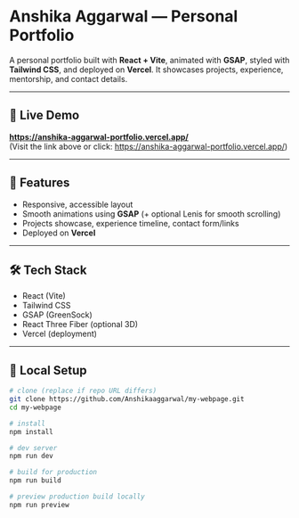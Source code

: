 # Anshika Aggarwal — Personal Portfolio

A personal portfolio built with **React + Vite**, animated with **GSAP**, styled with **Tailwind CSS**, and deployed on **Vercel**. It showcases projects, experience, mentorship, and contact details.

---

## 🔗 Live Demo
**https://anshika-aggarwal-portfolio.vercel.app/**  
(Visit the link above or click: https://anshika-aggarwal-portfolio.vercel.app/)

---

## 🚀 Features
- Responsive, accessible layout  
- Smooth animations using **GSAP** (+ optional Lenis for smooth scrolling)  
- Projects showcase, experience timeline, contact form/links  
- Deployed on **Vercel**

---

## 🛠 Tech Stack
- React (Vite)
- Tailwind CSS
- GSAP (GreenSock)
- React Three Fiber (optional 3D)
- Vercel (deployment)

---

## 🧰 Local Setup

```bash
# clone (replace if repo URL differs)
git clone https://github.com/Anshikaaggarwal/my-webpage.git
cd my-webpage

# install
npm install

# dev server
npm run dev

# build for production
npm run build

# preview production build locally
npm run preview

